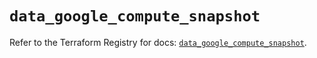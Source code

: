 # `data_google_compute_snapshot`

Refer to the Terraform Registry for docs: [`data_google_compute_snapshot`](https://registry.terraform.io/providers/hashicorp/google/6.11.2/docs/data-sources/compute_snapshot).

